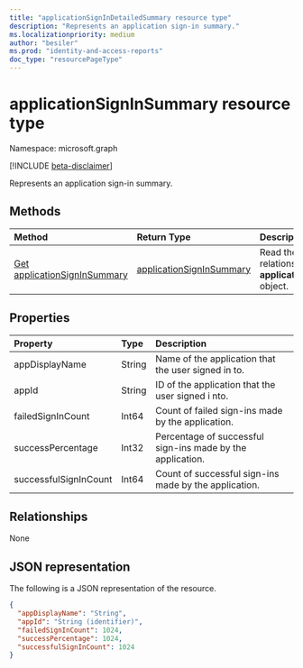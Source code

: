 ```yaml
---
title: "applicationSignInDetailedSummary resource type"
description: "Represents an application sign-in summary."
ms.localizationpriority: medium
author: "besiler"
ms.prod: "identity-and-access-reports"
doc_type: "resourcePageType"
---
```


# applicationSignInSummary resource type

Namespace: microsoft.graph

[!INCLUDE [beta-disclaimer](../../includes/beta-disclaimer.md)]

Represents an application sign-in summary.

## Methods

| Method       | Return Type | Description |
|:-------------|:------------|:------------|
| [Get applicationSignInSummary](../api/applicationsigninsummary-get.md) | [applicationSignInSummary](applicationsigninsummary.md) | Read the properties and relationships of an **applicationSignInSummary** object. |

## Properties
| Property     | Type        | Description |
|:-------------|:------------|:------------|
|appDisplayName|String|Name of the application that the user signed in to.|
|appId|String|  ID of the application that the user signed i nto.|
|failedSignInCount|Int64|Count of failed sign-ins made by the application.|
|successPercentage|Int32|Percentage of successful sign-ins made by the application.|
|successfulSignInCount|Int64|Count of successful sign-ins made by the application.|

## Relationships
None


## JSON representation

The following is a JSON representation of the resource.

<!-- {
  "blockType": "resource",
  "optionalProperties": [

  ],
  "@odata.type": "microsoft.graph.applicationSignInSummary"
}-->

```json
{
  "appDisplayName": "String",
  "appId": "String (identifier)",
  "failedSignInCount": 1024,
  "successPercentage": 1024,
  "successfulSignInCount": 1024
}

```

<!-- uuid: 8fcb5dbc-d5aa-4681-8e31-b001d5168d79
2015-10-25 14:57:30 UTC -->
<!-- {
  "type": "#page.annotation",
  "description": "applicationSignInSummary resource",
  "keywords": "",
  "section": "documentation",
  "tocPath": ""
}-->


